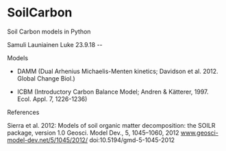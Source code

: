 # SoilCarbon
Soil Carbon models in Python

Samuli Launiainen Luke 23.9.18 --

Models

* DAMM (Dual Arhenius Michaelis-Menten kinetics; Davidson et al. 2012. Global Change Biol.)

* ICBM (Introductory Carbon Balance Model; Andren & Kätterer, 1997. Ecol. Appl. 7, 1226-1236)


References

Sierra et al. 2012: Models of soil organic matter decomposition: the SOILR package, version 1.0
Geosci. Model Dev., 5, 1045–1060, 2012
www.geosci-model-dev.net/5/1045/2012/
doi:10.5194/gmd-5-1045-2012
